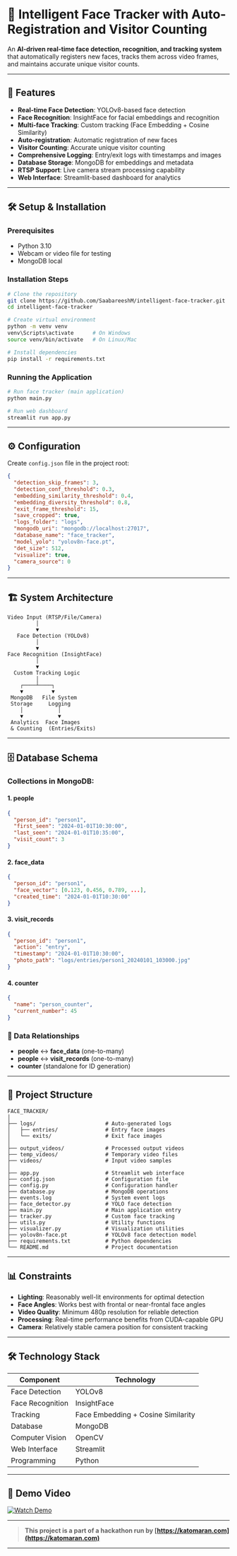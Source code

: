 # 🧠 Intelligent Face Tracker with Auto-Registration and Visitor Counting

An **AI-driven real-time face detection, recognition, and tracking system** that automatically registers new faces, tracks them across video frames, and maintains accurate unique visitor counts.

---

## 🚀 Features

- **Real-time Face Detection**: YOLOv8-based face detection  
- **Face Recognition**: InsightFace for facial embeddings and recognition  
- **Multi-face Tracking**: Custom tracking (Face Embedding + Cosine Similarity)  
- **Auto-registration**: Automatic registration of new faces  
- **Visitor Counting**: Accurate unique visitor counting  
- **Comprehensive Logging**: Entry/exit logs with timestamps and images  
- **Database Storage**: MongoDB for embeddings and metadata  
- **RTSP Support**: Live camera stream processing capability  
- **Web Interface**: Streamlit-based dashboard for analytics  

---

## 🛠️ Setup & Installation

### Prerequisites
- Python 3.10
- Webcam or video file for testing
- MongoDB local

### Installation Steps
```bash
# Clone the repository
git clone https://github.com/SaabareeshM/intelligent-face-tracker.git
cd intelligent-face-tracker

# Create virtual environment
python -m venv venv
venv\Scripts\activate      # On Windows
source venv/bin/activate   # On Linux/Mac

# Install dependencies
pip install -r requirements.txt
```

### Running the Application
```bash
# Run face tracker (main application)
python main.py

# Run web dashboard
streamlit run app.py
```

---

## ⚙️ Configuration

Create `config.json` file in the project root:
```json
{
  "detection_skip_frames": 3,
  "detection_conf_threshold": 0.3,
  "embedding_similarity_threshold": 0.4,
  "embedding_diversity_threshold": 0.8,
  "exit_frame_threshold": 15,
  "save_cropped": true,
  "logs_folder": "logs",
  "mongodb_uri": "mongodb://localhost:27017",
  "database_name": "face_tracker",
  "model_yolo": "yolov8n-face.pt",
  "det_size": 512,
  "visualize": true,
  "camera_source": 0
}
```

---

## 🏗️ System Architecture

```
Video Input (RTSP/File/Camera)
         │
         ▼
   Face Detection (YOLOv8)
         │
         ▼
Face Recognition (InsightFace)
         │
         ▼
  Custom Tracking Logic
         │
    ┌────┴────┐
    ▼         ▼
 MongoDB   File System
 Storage     Logging
    │           │
    ▼           ▼
 Analytics  Face Images
 & Counting  (Entries/Exits)
```

---

## 🗄️ Database Schema

### Collections in MongoDB:

#### 1. **people** 
```json
{
  "person_id": "person1",
  "first_seen": "2024-01-01T10:30:00",
  "last_seen": "2024-01-01T10:35:00",
  "visit_count": 3
}
```

#### 2. **face_data** 
```json
{
  "person_id": "person1",
  "face_vector": [0.123, 0.456, 0.789, ...],
  "created_time": "2024-01-01T10:30:00"
}
```

#### 3. **visit_records**
```json
{
  "person_id": "person1",
  "action": "entry",
  "timestamp": "2024-01-01T10:30:00",
  "photo_path": "logs/entries/person1_20240101_103000.jpg"
}
```

#### 4. **counter**
```json
{
  "name": "person_counter",
  "current_number": 45
}
```

### 🔗 Data Relationships
- **people** ↔ **face_data** (one-to-many)
- **people** ↔ **visit_records** (one-to-many)
- **counter** (standalone for ID generation)

---

## 📂 Project Structure

```
FACE_TRACKER/
│
├── logs/                      # Auto-generated logs
│   ├── entries/               # Entry face images
│   └── exits/                 # Exit face images
│
├── output_videos/             # Processed output videos
├── temp_videos/               # Temporary video files  
├── videos/                    # Input video samples
│
├── app.py                     # Streamlit web interface
├── config.json                # Configuration file
├── config.py                  # Configuration handler
├── database.py                # MongoDB operations
├── events.log                 # System event logs
├── face_detector.py           # YOLO face detection
├── main.py                    # Main application entry
├── tracker.py                 # Custom face tracking
├── utils.py                   # Utility functions
├── visualizer.py              # Visualization utilities
├── yolov8n-face.pt            # YOLOv8 face detection model
├── requirements.txt           # Python dependencies
└── README.md                  # Project documentation
```

---

## 📊 Constraints

- **Lighting**: Reasonably well-lit environments for optimal detection
- **Face Angles**: Works best with frontal or near-frontal face angles
- **Video Quality**: Minimum 480p resolution for reliable detection
- **Processing**: Real-time performance benefits from CUDA-capable GPU
- **Camera**: Relatively stable camera position for consistent tracking

---

## 🛠️ Technology Stack

| Component | Technology |
|-----------|------------|
| Face Detection | YOLOv8 |
| Face Recognition | InsightFace |
| Tracking | Face Embedding + Cosine Similarity |
| Database | MongoDB |
| Computer Vision | OpenCV |
| Web Interface | Streamlit |
| Programming | Python |

---

## 🎥 Demo Video

[![Watch Demo](https://img.shields.io/badge/🎥-Watch_Demo_Video-red)]([YOUR_LOOM_OR_YOUTUBE_LINK_HERE](https://www.youtube.com/watch?v=lWt_W1PrHVM))

---

> **This project is a part of a hackathon run by [https://katomaran.com](https://katomaran.com)**

---
